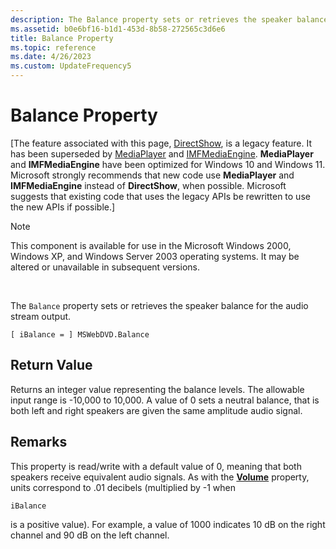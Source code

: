 ```yaml
---
description: The Balance property sets or retrieves the speaker balance for the audio stream output.
ms.assetid: b0e6bf16-b1d1-453d-8b58-272565c3d6e6
title: Balance Property
ms.topic: reference
ms.date: 4/26/2023
ms.custom: UpdateFrequency5
---
```


# Balance Property

\[The feature associated with this page, [DirectShow](/windows/win32/directshow/directshow), is a legacy feature. It has been superseded by [MediaPlayer](/uwp/api/Windows.Media.Playback.MediaPlayer) and [IMFMediaEngine](/windows/win32/api/mfmediaengine/nn-mfmediaengine-imfmediaengine). **MediaPlayer** and **IMFMediaEngine** have been optimized for Windows 10 and Windows 11. Microsoft strongly recommends that new code use **MediaPlayer** and **IMFMediaEngine** instead of **DirectShow**, when possible. Microsoft suggests that existing code that uses the legacy APIs be rewritten to use the new APIs if possible.\]

> [!Note]  
> This component is available for use in the Microsoft Windows 2000, Windows XP, and Windows Server 2003 operating systems. It may be altered or unavailable in subsequent versions.

 

The `Balance` property sets or retrieves the speaker balance for the audio stream output.

``` syntax
[ iBalance = ] MSWebDVD.Balance
```

## Return Value

Returns an integer value representing the balance levels. The allowable input range is -10,000 to 10,000. A value of 0 sets a neutral balance, that is both left and right speakers are given the same amplitude audio signal.

## Remarks

This property is read/write with a default value of 0, meaning that both speakers receive equivalent audio signals. As with the [**Volume**](volume-property.md) property, units correspond to .01 decibels (multiplied by -1 when


```
iBalance
```



is a positive value). For example, a value of 1000 indicates 10 dB on the right channel and 90 dB on the left channel.

 

 



